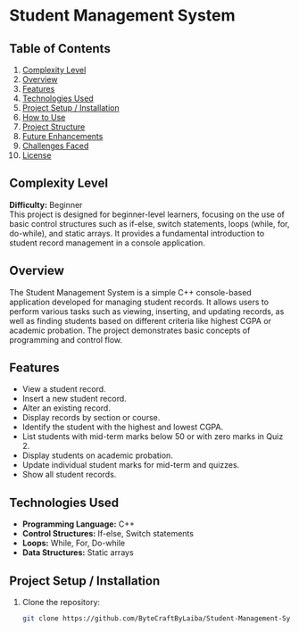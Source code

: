 # Student Management System

## Table of Contents
1. [Complexity Level](#complexity-level)
2. [Overview](#overview)
3. [Features](#features)
4. [Technologies Used](#technologies-used)
5. [Project Setup / Installation](#project-setup--installation)
6. [How to Use](#how-to-use)
7. [Project Structure](#project-structure)
8. [Future Enhancements](#future-enhancements)
9. [Challenges Faced](#challenges-faced)
10. [License](#license)

## Complexity Level
**Difficulty:** Beginner  
This project is designed for beginner-level learners, focusing on the use of basic control structures such as if-else, switch statements, loops (while, for, do-while), and static arrays. It provides a fundamental introduction to student record management in a console application.

## Overview
The Student Management System is a simple C++ console-based application developed for managing student records. It allows users to perform various tasks such as viewing, inserting, and updating records, as well as finding students based on different criteria like highest CGPA or academic probation. The project demonstrates basic concepts of programming and control flow.

## Features
- View a student record.
- Insert a new student record.
- Alter an existing record.
- Display records by section or course.
- Identify the student with the highest and lowest CGPA.
- List students with mid-term marks below 50 or with zero marks in Quiz 2.
- Display students on academic probation.
- Update individual student marks for mid-term and quizzes.
- Show all student records.

## Technologies Used
- **Programming Language:** C++
- **Control Structures:** If-else, Switch statements
- **Loops:** While, For, Do-while
- **Data Structures:** Static arrays

## Project Setup / Installation
1. Clone the repository:
   ```bash
   git clone https://github.com/ByteCraftByLaiba/Student-Management-System-ITC.git
